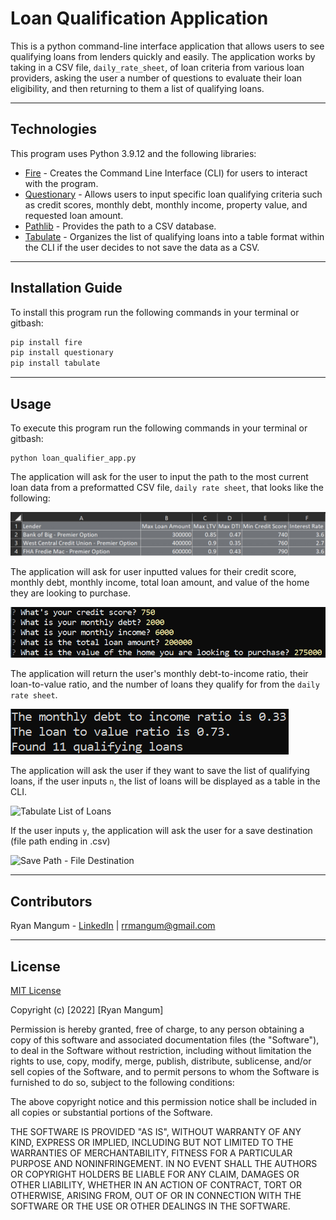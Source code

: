 # Loan Qualification Application

This is a python command-line interface application that allows users to see qualifying loans from lenders quickly and easily. The application works by taking in a CSV file, `daily_rate_sheet`, of loan criteria from various loan providers, asking the user a number of questions to evaluate their loan eligibility, and then returning to them a list of qualifying loans.

---

## Technologies

This program uses Python 3.9.12 and the following libraries:
* [Fire](https://github.com/google/python-fire/blob/master/docs/guide.md) - Creates the Command Line Interface (CLI) for users to interact with the program.
* [Questionary](https://pypi.org/project/questionary/#documentation) - Allows users to input specific loan qualifying criteria such as credit scores, monthly debt, monthly income, property value, and requested loan amount.
* [Pathlib](https://docs.python.org/3/library/pathlib.html) - Provides the path to a CSV database.
* [Tabulate](https://pypi.org/project/tabulate/) - Organizes the list of qualifying loans into a table format within the CLI if the user decides to not save the data as a CSV.
---

## Installation Guide

To install this program run the following commands in your terminal or gitbash:

```python
pip install fire
pip install questionary
pip install tabulate
```

---

## Usage

To execute this program run the following commands in your terminal or gitbash:

```
python loan_qualifier_app.py
```
The application will ask for the user to input the path to the most current loan data from a preformatted CSV file, `daily rate sheet`, that looks like the following:

![Excel file showcasing the loan data format](https://github.com/rrmangum/Loan-Qualification-Application/blob/main/images/Input_Data_Format.png?raw=true)

The application will ask for user inputted values for their credit score, monthly debt, monthly income, total loan amount, and value of the home they are looking to purchase.

![User Input](https://github.com/rrmangum/Loan-Qualification-Application/blob/main/images/User_Input.png?raw=true)

The application will return the user's monthly debt-to-income ratio, their loan-to-value ratio, and the number of loans they qualify for from the `daily rate sheet`.

![Ratio Returns](https://github.com/rrmangum/Loan-Qualification-Application/blob/main/images/Ratio_Returns.png?raw=true)

The application will ask the user if they want to save the list of qualifying loans, if the user inputs `n`, the list of loans will be displayed as a table in the CLI.

![Tabulate List of Loans](https://github.com/rrmangum/Loan_Qualification_Application/blob/main/images/Tabulate_List_of_Loans.png?raw=true)

If the user inputs `y`, the application will ask the user for a save destination (file path ending in .csv)

![Save Path - File Destination](https://github.com/rrmangum/Loan_Qualification_Application/blob/main/images/Save_Path.png?raw=true)

---

## Contributors

Ryan Mangum - [LinkedIn](https://www.linkedin.com/in/ryanrmangum/) | rrmangum@gmail.com

---

## License

[MIT License](https://choosealicense.com/licenses/mit/)

Copyright (c) [2022] [Ryan Mangum]

Permission is hereby granted, free of charge, to any person obtaining a copy
of this software and associated documentation files (the "Software"), to deal
in the Software without restriction, including without limitation the rights
to use, copy, modify, merge, publish, distribute, sublicense, and/or sell
copies of the Software, and to permit persons to whom the Software is
furnished to do so, subject to the following conditions:

The above copyright notice and this permission notice shall be included in all
copies or substantial portions of the Software.

THE SOFTWARE IS PROVIDED "AS IS", WITHOUT WARRANTY OF ANY KIND, EXPRESS OR
IMPLIED, INCLUDING BUT NOT LIMITED TO THE WARRANTIES OF MERCHANTABILITY,
FITNESS FOR A PARTICULAR PURPOSE AND NONINFRINGEMENT. IN NO EVENT SHALL THE
AUTHORS OR COPYRIGHT HOLDERS BE LIABLE FOR ANY CLAIM, DAMAGES OR OTHER
LIABILITY, WHETHER IN AN ACTION OF CONTRACT, TORT OR OTHERWISE, ARISING FROM,
OUT OF OR IN CONNECTION WITH THE SOFTWARE OR THE USE OR OTHER DEALINGS IN THE
SOFTWARE.
